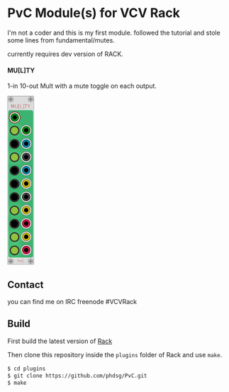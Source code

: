 
# PvC Module(s) for VCV Rack

I'm not a coder and this is my first module.
followed the tutorial and stole some lines from fundamental/mutes.

currently requires dev version of RACK.

#### MU[L]TY

1-in 10-out Mult with a mute toggle on each output.
 
![Multy](/images/Multy.PNG?raw=true "Multy")


## Contact

you can find me on IRC freenode #VCVRack


## Build

First build the latest version of [Rack](https://github.com/VCVRack/Rack) 

Then clone this repository inside the `plugins` folder of Rack and use `make`.

```
$ cd plugins
$ git clone https://github.com/phdsg/PvC.git
$ make
```
